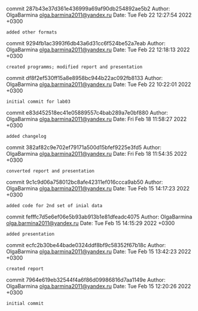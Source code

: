 commit 287b43e37d361e436999a69af90db254892ae5b2
Author: OlgaBarmina <olga.barmina2011@yandex.ru>
Date:   Tue Feb 22 12:27:54 2022 +0300

    added other formats

commit 9294fb1ac3993f6db43a6d31cc6f524be52a7eab
Author: OlgaBarmina <olga.barmina2011@yandex.ru>
Date:   Tue Feb 22 12:18:13 2022 +0300

    created programms; modified report and presentation

commit df8f2ef530ff15a8e8958bc944b22ac092fb8133
Author: OlgaBarmina <olga.barmina2011@yandex.ru>
Date:   Tue Feb 22 10:22:01 2022 +0300

    initial commit for lab03

commit e83d452518ec41e05889557c4bab289a7e0bf880
Author: OlgaBarmina <olga.barmina2011@yandex.ru>
Date:   Fri Feb 18 11:58:27 2022 +0300

    added changelog

commit 382af82c9e702ef79171a500d15bfef9225e3fd5
Author: OlgaBarmina <olga.barmina2011@yandex.ru>
Date:   Fri Feb 18 11:54:35 2022 +0300

    converted report and presentation

commit 9c1c9d06a758012bc8afe42311ef016ccca9ab50
Author: OlgaBarmina <olga.barmina2011@yandex.ru>
Date:   Tue Feb 15 14:17:23 2022 +0300

    added code for 2nd set of inial data

commit fefffc7d5e6ef06e5b93ab913b1e81dfeadc4075
Author: OlgaBarmina <olga.barmina2011@yandex.ru>
Date:   Tue Feb 15 14:15:29 2022 +0300

    added presentation

commit ecfc2b30be44bade0324ddf8bf9c58352f67b18c
Author: OlgaBarmina <olga.barmina2011@yandex.ru>
Date:   Tue Feb 15 13:42:23 2022 +0300

    created report

commit 7964e619eb32544f4a6f86d09986816d7aa1149e
Author: OlgaBarmina <olga.barmina2011@yandex.ru>
Date:   Tue Feb 15 12:20:26 2022 +0300

    initial commit
